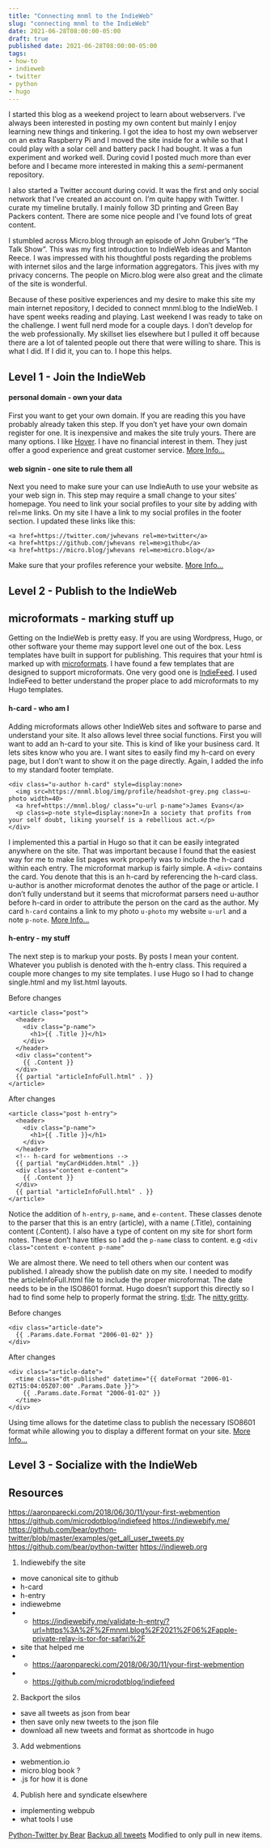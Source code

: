 ```yaml
---
title: "Connecting mnml to the IndieWeb"
slug: "connecting mnml to the IndieWeb"
date: 2021-06-28T08:00:00-05:00
draft: true
published date: 2021-06-28T08:00:00-05:00
tags:
- how-to
- indieweb
- twitter
- python
- hugo
---
```


I started this blog as a weekend project to learn about webservers. I’ve always been interested in posting my own content but mainly I enjoy learning new things and tinkering. I got the idea to host my own webserver on an extra Raspberry Pi and I moved the site inside for a while so that I could play with a solar cell and battery pack I had bought. It was a fun experiment and worked well. During covid I posted much more than ever before and I became more interested in making this a *semi*-permanent repository. 

I also started a Twitter account during covid. It was the first and only social network that I’ve created an account on. I’m quite happy with Twitter. I curate my timeline brutally. I mainly follow 3D printing and Green Bay Packers content. There are some nice people and I’ve found lots of great content.

I stumbled across Micro.blog through an episode of John Gruber’s “The Talk Show”. This was my first introduction to IndieWeb ideas and Manton Reece. I was impressed with his thoughtful posts regarding the problems with internet silos and the large information aggregators. This jives with my privacy concerns. The people on Micro.blog were also great and the climate of the site is wonderful. 

Because of these positive experiences and my desire to make this site my main internet repository, I decided to connect mnml.blog to the IndieWeb. I have spent weeks reading and playing. Last weekend I was ready to take on the challenge. I went full nerd mode for a couple days. I don’t develop for the web professionally. My skillset lies elsewhere but I pulled it off because there are a lot of talented people out there that were willing to share. This is what I did. If I did it, you can to. I hope this helps.

## Level 1 - Join the IndieWeb

#### personal domain - own your data
First you want to get your own domain. If you are reading this you have probably already taken this step. If you don’t yet have your own domain register for one. It is inexpensive and makes the site truly yours. There are many options. I like [Hover](https://www.hover.com/). I have no financial interest in them. They just offer a good experience and great customer service. [More Info...](https://indieweb.org/personal-domain)

#### web signin - one site to rule them all
Next you need to make sure your can use IndieAuth to use your website as your web sign in. This step may require a small change to your sites’ homepage. You need to link your social profiles to your site by adding with rel=me links. On my site I have a link to my social profiles in the footer section. I updated these links like this:

```
<a href=https://twitter.com/jwhevans rel=me>twitter</a>
<a href=https://github.com/jwhevans rel=me>github</a>
<a href=https://micro.blog/jwhevans rel=me>micro.blog</a>
```
Make sure that your profiles reference your website. [More Info...](https://indieweb.org/How_to_set_up_web_sign-in_on_your_own_domain) 

## Level 2 - Publish to the IndieWeb

## microformats - marking stuff up
Getting on the IndieWeb is pretty easy. If you are using Wordpress, Hugo, or other software your theme may support level one out of the box. Less templates have built in support for publishing. This requires that your html is marked up with [microformats](http://microformats.org/). I have found a few templates that are designed to support microformats. One very good one is [IndieFeed](https://github.com/microdotblog/indiefeed). I used IndieFeed to better understand the proper place to add microformats to my Hugo templates.

#### h-card  - who am I
Adding microformats allows other IndieWeb sites and software to parse and understand your site. It also allows level three social functions. First you will want to add an h-card to your site. This is kind of like your business card. It lets sites know who you are. I want sites to easily find my h-card on every page, but I don’t want to show it on the page directly. Again, I added the info to my standard footer template.

```
<div class="u-author h-card" style=display:none>
  <img src=https://mnml.blog/img/profile/headshot-grey.png class=u-photo width=40>
  <a href=https://mnml.blog/ class="u-url p-name">James Evans</a>
  <p class=p-note style=display:none>In a society that profits from your self doubt, liking yourself is a rebellious act.</p>
</div>
```
I implemented this a partial in Hugo so that it can be easily integrated anywhere on the site. That was important because I found that the easiest way for me to make list pages work properly was to include the h-card within each entry. The microformat markup is fairly simple. A `<div>` contains the card. You denote that this is an h-card by referencing the h-card class. u-author is another microformat denotes the author of the page or article. I don’t fully understand but it seems that microformat parsers need u-author before h-card in order to attribute the person on the card as the author. My card `h-card` contains a link to my photo `u-photo` my website `u-url` and a note `p-note`. [More Info...](http://microformats.org/wiki/h-card)

#### h-entry - my stuff
The next step is to markup your posts. By posts I mean your content. Whatever you publish is denoted with the h-entry class. This required a couple more changes to my site templates. I use Hugo so I had to change single.html and my list.html layouts.

Before changes
```
<article class="post">
  <header>
    <div class="p-name">
      <h1>{{ .Title }}</h1>
    </div>
  </header>
  <div class="content">
    {{ .Content }}
  </div>
  {{ partial "articleInfoFull.html" . }}
</article>
```
After changes
```
<article class="post h-entry">
  <header>
    <div class="p-name">
      <h1>{{ .Title }}</h1>
    </div>
  </header>
  <!-- h-card for webmentions -->
  {{ partial "myCardHidden.html" .}}
  <div class="content e-content">
    {{ .Content }}
  </div>
  {{ partial "articleInfoFull.html" . }}
</article>
```
Notice the addition of `h-entry`, `p-name`, and `e-content`. These classes denote to the parser that this is an entry (article), with a name (.Title), containing content (.Content). I also have a type of content on my site for short form notes. These don’t have titles so I add the `p-name` class to content. e.g `<div class="content e-content p-name"`

We are almost there. We need to tell others when our content was published. I already show the publish date on my site. I needed to modify the articleInfoFull.html file to include the proper microformat. The date needs to be in the ISO8601 format. Hugo doesn’t support this directly so I had to find some help to properly format the string. [tl;dr](https://ar.al/2018/06/17/formatting-an-iso-8601-date-stamp-in-hugo/). The [nitty gritty](https://gohugohq.com/howto/hugo-dateformat/).

Before changes
```
<div class="article-date">
  {{ .Params.date.Format "2006-01-02" }}
</div>
```
After changes
```
<div class="article-date">
  <time class="dt-published" datetime="{{ dateFormat "2006-01-02T15:04:05Z07:00" .Params.Date }}">
    {{ .Params.date.Format "2006-01-02" }}
  </time>
</div>
```
Using time allows for the datetime class to publish the necessary ISO8601 format while allowing you to display a different format on your site. [More Info...](http://microformats.org/wiki/h-entry)

## Level 3 - Socialize with the IndieWeb

## Resources
https://aaronparecki.com/2018/06/30/11/your-first-webmention
https://github.com/microdotblog/indiefeed
https://indiewebify.me/
https://github.com/bear/python-twitter/blob/master/examples/get_all_user_tweets.py
https://github.com/bear/python-twitter
https://indieweb.org
 
1. Indiewebify the site
- move canonical site to github
- h-card
- h-entry
- indiewebme
- - https://indiewebify.me/validate-h-entry/?url=https%3A%2F%2Fmnml.blog%2F2021%2F06%2Fapple-private-relay-is-tor-for-safari%2F
- site that helped me
- - https://aaronparecki.com/2018/06/30/11/your-first-webmention
- - https://github.com/microdotblog/indiefeed
2. Backport the silos
- save all tweets as json from bear
- then save only new tweets to the json file
- download all new tweets and format as shortcode in hugo
3. Add webmentions
- webmention.io
- micro.blog book ?
- .js for how it is done
4. Publish here and syndicate elsewhere
- implementing webpub
- what tools I use

[Python-Twitter by Bear][2]
[Backup all tweets][1]
Modified to only pull in new items.



[1]: https://github.com/bear/python-twitter/blob/master/examples/get_all_user_tweets.py
[2]: https://github.com/bear/python-twitter
